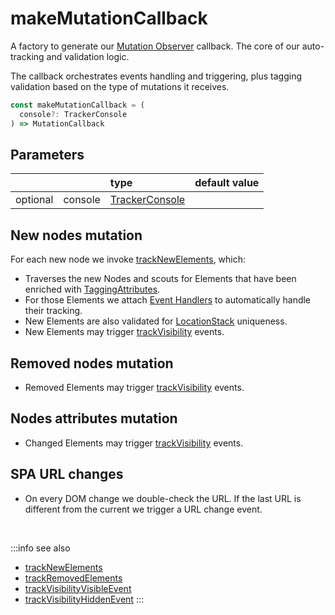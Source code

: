 # makeMutationCallback

A factory to generate our [Mutation Observer](https://developer.mozilla.org/en-US/docs/Web/API/MutationObserver) callback. The core of our auto-tracking and validation logic. 

The callback orchestrates events handling and triggering, plus tagging validation based on the type of mutations it receives.

```typescript
const makeMutationCallback = (
  console?: TrackerConsole
) => MutationCallback
```

## Parameters
|          |         | type                                                             | default value
| :-:      | :--     | :--                                                              | :--           
| optional | console | [TrackerConsole](/tracking/browser/api-reference/core/TrackerConsole.md) |

## New nodes mutation
For each new node we invoke [trackNewElements](/tracking/browser/api-reference/mutationObserver/trackNewElements.md), which:

- Traverses the new Nodes and scouts for Elements that have been enriched with [TaggingAttributes](/tracking/browser/api-reference/definitions/TaggingAttribute.md).   
- For those Elements we attach [Event Handlers](https://developer.mozilla.org/en-US/docs/Web/Events/Event_handlers) to automatically handle their tracking.  
- New Elements are also validated for [LocationStack](/tracking/browser/api-reference/core/LocationStack.md) uniqueness.  
- New Elements may trigger [trackVisibility](/tracking/browser/api-reference/eventTrackers/trackVisibility.md) events.

## Removed nodes mutation
- Removed Elements may trigger [trackVisibility](/tracking/browser/api-reference/eventTrackers/trackVisibility.md) events.

## Nodes attributes mutation
- Changed Elements may trigger [trackVisibility](/tracking/browser/api-reference/eventTrackers/trackVisibility.md) events.

## SPA URL changes
- On every DOM change we double-check the URL. If the last URL is different from the current we trigger a URL change event.

<br/>

:::info see also
- [trackNewElements](/tracking/browser/api-reference/mutationObserver/trackNewElements.md)
- [trackRemovedElements](/tracking/browser/api-reference/mutationObserver/trackRemovedElements.md)
- [trackVisibilityVisibleEvent](/tracking/browser/api-reference/mutationObserver/trackVisibilityVisibleEvent.md)
- [trackVisibilityHiddenEvent](/tracking/browser/api-reference/mutationObserver/trackVisibilityHiddenEvent.md)
:::